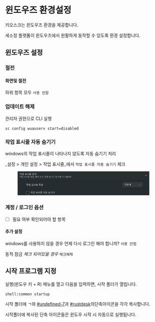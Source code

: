 # 윈도우즈 환경설정

키오스크는 윈도우즈 환경을 제공합니다.

세소정 플랫폼이 윈도우즈에서 원활하게 동작할 수 있도록 환경 설정합니다.



## 윈도우즈 설정

### 절전

#### 화면및 절전

하위 항목 모두 `사용 안함`

### 업데이트 해제

관리자 권한으로 CLI 실행

```
sc config wuauserv start=disabled
```

### 작업 표시줄 자동 숨기기

windows의 작업 표시줄이 나타나지 않도록 자동 숨기기 처리

_설정  > 개인 설정 > 작업 표시줄_에서 `작업 표시줄 자동 숨기기` 체크

<figure><img src="../.gitbook/assets/image (5).png" alt=""><figcaption></figcaption></figure>

### 계정 / 로그인 옵션

* [ ] 필요 여부 확인되어야 할 항목

#### 추가 설정

windows를 사용하지 않을 경우 언제 다시 로그인 해야 합니까? `사용 안함`

동적 잠금 _체크 되어있을 경우_ `체크해제`



## 시작 프로그램 지정

실행(윈도우 키 + R) 메뉴를 열고 다음을 입력하면, 시작 폴더가 열립니다.

```shell
shell:common startup
```

시작 폴더에 ㄱ와 [#undefined-7](envsetting.md#undefined-7 "mention")과 [#rustdesk](envsetting.md#rustdesk "mention")의단축아이콘을 각각 복사합니다.

시작폴더에 복사된 단축 아이콘들은 윈도우 시작 시 자동으로 실행됩니다.
